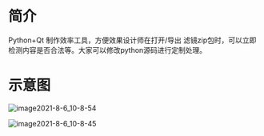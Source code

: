 # 简介

Python+Qt 制作效率工具，方便效果设计师在打开/导出 滤镜zip包时，可以立即检测内容是否合法等。大家可以修改python源码进行定制处理。

# 示意图

![image2021-8-6_10-8-54](https://user-images.githubusercontent.com/4396725/149645048-b5ce8088-7512-4ea8-958b-04afd566a1e5.png)


![image2021-8-6_10-8-45](https://user-images.githubusercontent.com/4396725/149645052-6188e3f2-9dac-4f2a-95af-23238428ded5.png)
